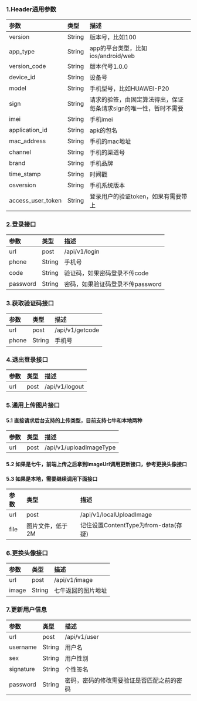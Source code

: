 ### 1.Header通用参数

|参数|类型|描述|
|:-|:-|:-|
|version|String|版本号，比如100|
|app_type|String|app的平台类型，比如ios/android/web|
|version_code|String|版本代号1.0.0|
|device_id|String|设备号|
|model|String|手机型号，比如HUAWEI-P20|
|sign|String|请求的验签，由固定算法得出，保证每条请求sign的唯一性，暂时不需要|
|imei|String|手机imei|
|application_id|String|apk的包名|
|mac_address|String|手机的mac地址|
|channel|String|手机的渠道号|
|brand|String|手机品牌|
|time_stamp|String|时间戳|
|osversion|String|手机系统版本|
|access_user_token|String|登录用户的验证token，如果有需要带上|

### 2.登录接口

|参数|类型|描述|
|:-|:-|:-|
|url|post|/api/v1/login|
|phone|String|手机号|
|code|String|验证码，如果密码登录不传code|
|password|String|密码，如果验证码登录不传password|

### 3.获取验证码接口

|参数|类型|描述|
|:-|:-|:-|
|url|post|/api/v1/getcode|
|phone|String|手机号|

### 4.退出登录接口

|参数|类型|描述|
|:-|:-|:-|
|url|post|/api/v1/logout|

### 5.通用上传图片接口

#### 5.1 直接请求后台支持的上传类型，目前支持七牛和本地两种

|参数|类型|描述|
|:-|:-|:-|
|url|post|/api/v1/uploadImageType|

#### 5.2 如果是七牛，前端上传之后拿到ImageUrl调用更新接口，参考更换头像接口

#### 5.3 如果是本地，需要继续调用下面接口

|参数|类型|描述|
|:-|:-|:-|
|url|post|/api/v1/localUploadImage|
|file|图片文件，低于2M|记住设置ContentType为from-data(存疑)|

### 6.更换头像接口
|参数|类型|描述|
|:-|:-|:-|
|url|post|/api/v1/image|
|image|String|七牛返回的图片地址|

### 7.更新用户信息
|参数|类型|描述|
|:-|:-|:-|
|url|post|/api/v1/user|
|username|String|用户名|
|sex|String|用户性别|
|signature|String|个性签名|
|password|String|密码，密码的修改需要验证是否匹配之前的密码|